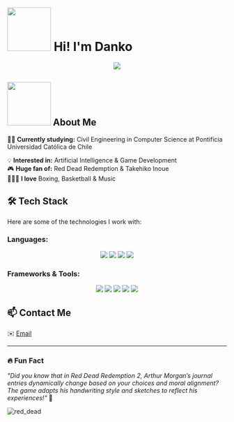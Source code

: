 # <img src="https://media.giphy.com/media/v1.Y2lkPTc5MGI3NjExbXVsbGR6b2ZlZnNoanhsZWw4cHdrYzFjc29qN2l6amN2cXNia2o2cCZlcD12MV9zdGlja2Vyc19zZWFyY2gmY3Q9cw/UvPvsX9oMlMWs/giphy.gif" width="100px"> Hi! I'm Danko 
<p align="center">
  <img src="https://media.giphy.com/media/WYrz78UZPsNu3EJ91l/giphy.gif?cid=ecf05e47dwmw8g7hofshon1vf3ye3ywo06ni66lj2uvsu689&ep=v1_stickers_search&rid=giphy.gif&ct=s" />
</p> 

## <img src="https://media.giphy.com/media/v1.Y2lkPTc5MGI3NjExeDEwOTVvZ2N2bWh5b2FxcThsNmdweWZnNDcxdWxxOG5mbzc0YW5zeiZlcD12MV9zdGlja2Vyc19zZWFyY2gmY3Q9cw/12UFgwjp2Cwo7e/giphy.gif" width="100px"> About Me  

👨‍🎓 **Currently studying:** Civil Engineering in Computer Science at Pontificia Universidad Católica de Chile 

💡 **Interested in:** Artificial Intelligence & Game Development  
🎮 **Huge fan of:** Red Dead Redemption & Takehiko Inoue  
🥊🏀🎵 **I love** Boxing, Basketball & Music

## 🛠️ Tech Stack  

Here are some of the technologies I work with:  

### **Languages:**  
<p align="center">
  <a href="https://www.python.org/doc/"><img src="https://img.shields.io/badge/Python-FFD43B?style=for-the-badge&logo=python&logoColor=blue" /></a>
  <a href="https://www.ruby-lang.org/en/documentation/"><img src="https://img.shields.io/badge/Ruby-CC342D?style=for-the-badge&logo=ruby&logoColor=white" /></a>
  <a href="https://devdocs.io/c/"><img src="https://img.shields.io/badge/C-00599C?style=for-the-badge&logo=c&logoColor=white" /></a>
  <a href="https://learn.microsoft.com/en-us/dotnet/csharp/"><img src="https://img.shields.io/badge/C%23-239120?style=for-the-badge&logo=csharp&logoColor=white" /></a>
</p>

### **Frameworks & Tools:**  
<p align="center">
  <a href="https://nodejs.org/en/docs/"><img src="https://img.shields.io/badge/Node.js-339933?style=for-the-badge&logo=node.js&logoColor=white" /></a>
  <a href="https://react.dev/"><img src="https://img.shields.io/badge/React-61DAFB?style=for-the-badge&logo=react&logoColor=white" /></a>
  <a href="https://developer.mozilla.org/en-US/docs/Web/CSS"><img src="https://img.shields.io/badge/CSS-1572B6?style=for-the-badge&logo=css3&logoColor=white" /></a>
  <a href="https://developer.mozilla.org/en-US/docs/Web/HTML"><img src="https://img.shields.io/badge/HTML-E34F26?style=for-the-badge&logo=html5&logoColor=white" /></a>
  <a href="https://koajs.com/#documentation"><img src="https://img.shields.io/badge/Koa-33333D?style=for-the-badge&logo=koa&logoColor=white" /></a>
</p>

## 📫 Contact Me  
✉️ [Email](danko.leiva@uc.cl)

---

### 🔥 Fun Fact  
_"Did you know that in *Red Dead Redemption 2*, Arthur Morgan’s journal entries dynamically change based on your choices and moral alignment? The game adapts his handwriting style and sketches to reflect his experiences!"_ 🐴  

![red_dead](https://media.giphy.com/media/v1.Y2lkPTc5MGI3NjExOW9jZndna3FqZDA4aWR1M3E4bGdxMGFoYnlkbDc1cWZvM29oaHA3bSZlcD12MV9naWZzX3NlYXJjaCZjdD1n/fjxbfQKLcKzAJIqSuD/giphy.gif)

<!--
**individuocomunycorriente/individuocomunycorriente** is a ✨ _special_ ✨ repository because its `README.md` (this file) appears on your GitHub profile.

Here are some ideas to get you started:

- 🔭 I’m currently working on ...
- 🌱 I’m currently learning ...
- 👯 I’m looking to collaborate on ...
- 🤔 I’m looking for help with ...
- 💬 Ask me about ...
- 📫 How to reach me: ...
- 😄 Pronouns: ...
- ⚡ Fun fact: ...
-->
